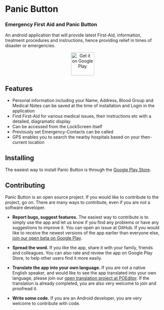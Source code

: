 # Panic Button

### Emergency First Aid and Panic Button

An android application that will provide latest First-Aid, information, treatment procedures and instructions, hence providing relief in times of disaster or emergencies.
<p align="center">
<a href="https://play.google.com/store/apps/details?id=com.urhive.panicbutton"><img alt="Get it on Google Play" src="https://play.google.com/intl/en_us/badges/images/apps/en-play-badge-border.png" height="75px"/></a>
</p>

## Features
* Personal information including your Name, Address, Blood Group and Medical Notes can be saved at the time of installation and Login in the application
* Find First-Aid for various medical issues, their instructions etc with a detailed, diagramatic display
* Can be accessed from the LockScreen itself
* Previously set Emergency-Contacts can be called
* GPS enables you to search the nearby hospitals based on your then-current location
## Installing

The easiest way to install Panic Button is through the [Google Play Store][playstore].

## Contributing

Panic Button is an open source project. If you would like to contribute to the project, go on. There are many ways to contribute, even if you are not a software developer.

* **Report bugs, suggest features.** The easiest way to contribute is to simply
  use the app and let us know if you find any problems or have any suggestions
  to improve it. You can open an issue
  at GitHub. If you would like to receive the newest versions of the app
  earlier than everyone else, [join our open beta on Google Play][beta].

* **Spread the word.** If you like the app, share it with your family, friends
  and colleagues. You can also rate and review the app on Google Play Store, to help
  other users find it more easily.

* **Translate the app into your own language.** If you are not a native English
  speaker, and would like to see the app translated into your own language,
  please join our [open translation project at POEditor][poedit]. If the translation
  is already completed, you are also very welcome to join and proofread it.

* **Write some code.** If you are an Android developer, you are very welcome to
  contribute with code.
  
[poedit]: https://poeditor.com/join/project
[playstore]: https://play.google.com/store/apps/details?id=com.urhive.panicbutton
[beta]: https://play.google.com/apps/testing/com.urhive.panicbutton
